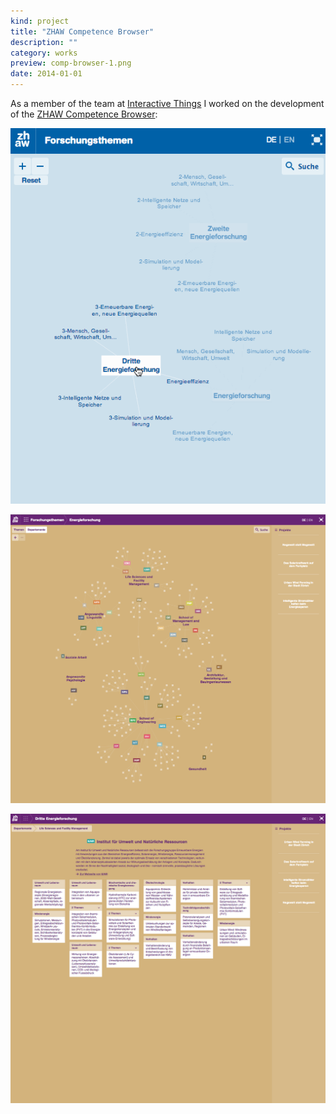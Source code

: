 ```yaml
---
kind: project
title: "ZHAW Competence Browser"
description: ""
category: works
preview: comp-browser-1.png
date: 2014-01-01
---
```


As a member of the team at <a href="http://interactivethings.com">Interactive Things</a>
I worked on the development of the [ZHAW Competence Browser](http://expertisenkarte.zhaw.ch/):


<div style="text-align: center">
<img src="comp-browser.gif"/> 
</div>

![](comp-browser-1.png)

![](comp-browser-2.png)
